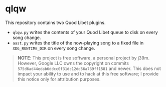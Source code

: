 # qlqw

This repository contains two Quod Libet plugins.

*   `qlqw.py` writes the contents of your Quod Libet queue to disk on
    every song change.
*   `aast.py` writes the title of the now-playing song to a fixed file
    in `XDG_RUNTIME_DIR` on every song change.

> **NOTE**: This project is free software, a personal project by j39m.
> However, Google LLC owns the copyright on commits
> `575d6ad44edab6ddcc0f31dc12dd56a739ff1581` and newer. This does not
> impact your ability to use and to hack at this free software; I
> provide this notice only for attribution purposes.
